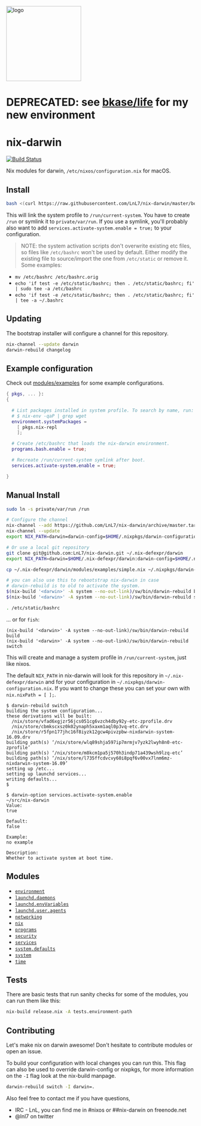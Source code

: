 [<img src="https://lnl7.github.io/nix-darwin/images/nix-darwin.png" width="200px" alt="logo" />](https://github.com/LnL7/nix-darwin)

# DEPRECATED: see [bkase/life](bkase/life) for my new environment

# nix-darwin

[![Build Status](https://travis-ci.org/LnL7/nix-darwin.svg?branch=master)](https://travis-ci.org/LnL7/nix-darwin)

Nix modules for darwin, `/etc/nixos/configuration.nix` for macOS.

## Install

```bash
bash <(curl https://raw.githubusercontent.com/LnL7/nix-darwin/master/bootstrap.sh)
```

This will link the system profile to `/run/current-system`. You have to create `/run` or symlink it to `private/var/run`.
If you use a symlink, you'll probably also want to add `services.activate-system.enable = true;` to your configuration.

> NOTE: the system activation scripts don't overwrite existing etc files, so files like `/etc/bashrc` won't be used by default.
Either modify the existing file to source/import the one from `/etc/static` or remove it. Some examples:

- `mv /etc/bashrc /etc/bashrc.orig`
- `echo 'if test -e /etc/static/bashrc; then . /etc/static/bashrc; fi' | sudo tee -a /etc/bashrc`
- `echo 'if test -e /etc/static/bashrc; then . /etc/static/bashrc; fi' | tee -a ~/.bashrc`

## Updating

The bootstrap installer will configure a channel for this repository.

```bash
nix-channel --update darwin
darwin-rebuild changelog
```

## Example configuration

Check out [modules/examples](https://github.com/LnL7/nix-darwin/tree/master/modules/examples) for some example configurations.

```nix
{ pkgs, ... }:
{

  # List packages installed in system profile. To search by name, run:
  # $ nix-env -qaP | grep wget
  environment.systemPackages =
    [ pkgs.nix-repl
    ];

  # Create /etc/bashrc that loads the nix-darwin environment.
  programs.bash.enable = true;

  # Recreate /run/current-system symlink after boot.
  services.activate-system.enable = true;

}
```

## Manual Install

```bash
sudo ln -s private/var/run /run

# Configure the channel
nix-channel --add https://github.com/LnL7/nix-darwin/archive/master.tar.gz darwin
nix-channel --update
export NIX_PATH=darwin=darwin-config=$HOME/.nixpkgs/darwin-configuration.nix:$HOME/.nix-defexpr/channels:$NIX_PATH

# Or use a local git repository
git clone git@github.com:LnL7/nix-darwin.git ~/.nix-defexpr/darwin
export NIX_PATH=darwin=$HOME/.nix-defexpr/darwin:darwin-config=$HOME/.nixpkgs/darwin-configuration.nix:$NIX_PATH

cp ~/.nix-defexpr/darwin/modules/examples/simple.nix ~/.nixpkgs/darwin-configuration.nix

# you can also use this to rebootstrap nix-darwin in case
# darwin-rebuild is to old to activate the system.
$(nix-build '<darwin>' -A system --no-out-link)/sw/bin/darwin-rebuild build
$(nix-build '<darwin>' -A system --no-out-link)/sw/bin/darwin-rebuild switch

. /etc/static/bashrc
```

... or for `fish`:

```fish
(nix-build '<darwin>' -A system --no-out-link)/sw/bin/darwin-rebuild build
(nix-build '<darwin>' -A system --no-out-link)/sw/bin/darwin-rebuild switch
```

This will create and manage a system profile in `/run/current-system`, just like nixos.

The default `NIX_PATH` in nix-darwin will look for this repository in `~/.nix-defexpr/darwin` and for your configuration in `~/.nixpkgs/darwin-configuration.nix`.
If you want to change these you can set your own with `nix.nixPath = [ ];`.

```
$ darwin-rebuild switch
building the system configuration...
these derivations will be built:
  /nix/store/vfad6xgjzr56jcs051cg6vzch4dby92y-etc-zprofile.drv
  /nix/store/cbmkscxsz0k02ynaph5xaxm1aql0p3vq-etc.drv
  /nix/store/r5fpn177jhc16f8iyzk12gcw4pivzpbw-nixdarwin-system-16.09.drv
building path(s) ‘/nix/store/wlq89shja597ip7mrmjv7yzk2lwyh8n0-etc-zprofile’
building path(s) ‘/nix/store/m8kcm1pa5j570h3indp71a439wsh9lzq-etc’
building path(s) ‘/nix/store/l735ffcdvcvy60i8pqf6v00vx7lnm6mz-nixdarwin-system-16.09’
setting up /etc...
setting up launchd services...
writing defaults...
$
```

```
$ darwin-option services.activate-system.enable                                                                                                                                            ~/src/nix-darwin
Value:
true

Default:
false

Example:
no example

Description:
Whether to activate system at boot time.
```

## Modules

- [`environment`](https://github.com/LnL7/nix-darwin/blob/master/modules/environment)
- [`launchd.daemons`](https://github.com/LnL7/nix-darwin/blob/master/modules/launchd/launchd.nix)
- [`launchd.envVariables`](https://github.com/LnL7/nix-darwin/blob/master/modules/launchd)
- [`launchd.user.agents`](https://github.com/LnL7/nix-darwin/blob/master/modules/launchd/launchd.nix)
- [`networking`](https://github.com/LnL7/nix-darwin/blob/master/modules/networking)
- [`nix`](https://github.com/LnL7/nix-darwin/tree/master/modules/nix)
- [`programs`](https://github.com/LnL7/nix-darwin/tree/master/modules/programs)
- [`security`](https://github.com/LnL7/nix-darwin/tree/master/modules/security)
- [`services`](https://github.com/LnL7/nix-darwin/tree/master/modules/services)
- [`system.defaults`](https://github.com/LnL7/nix-darwin/tree/master/modules/system/defaults)
- [`system`](https://github.com/LnL7/nix-darwin/tree/master/modules/system)
- [`time`](https://github.com/LnL7/nix-darwin/tree/master/modules/time)

## Tests

There are basic tests that run sanity checks for some of the modules,
you can run them like this:

```bash
nix-build release.nix -A tests.environment-path
```

## Contributing

Let's make nix on darwin awesome!
Don't hesitate to contribute modules or open an issue.

To build your configuration with local changes you can run this. This
flag can also be used to override darwin-config or nixpkgs, for more
information on the `-I` flag look at the nix-build manpage.

```bash
darwin-rebuild switch -I darwin=.
```

Also feel free to contact me if you have questions,
- IRC - LnL, you can find me in #nixos or ##nix-darwin on freenode.net
- @lnl7 on twitter
